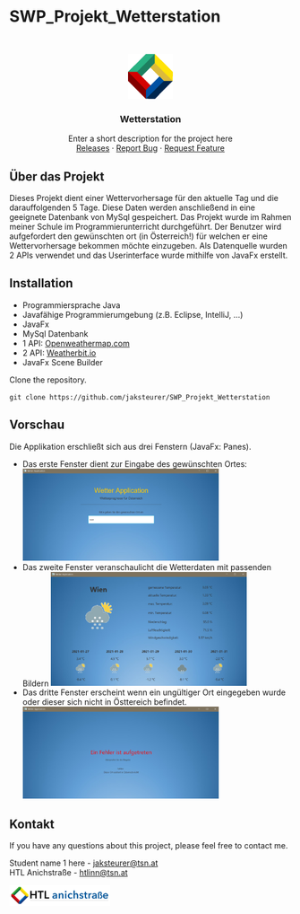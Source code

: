 # SWP_Projekt_Wetterstation

<br/>
<p align="center">
  <a href="https://htl-anichstrasse.tirol">
    <img src=".github/htl.gif" alt="Logo" width="80" height="80">
  </a>

  <h3 align="center">Wetterstation</h3>

  <p align="center">
    Enter a short description for the project here
    <br/>
    <a href="https://github.com/htl-anichstrasse/template/releases">Releases</a>
    ·
    <a href="https://github.com/htl-anichstrasse/template/issues">Report Bug</a>
    ·
    <a href="https://github.com/htl-anichstrasse/template/issues">Request Feature</a>
  </p>
</p>

## Über das Projekt

Dieses Projekt dient einer Wettervorhersage für den aktuelle Tag und die darauffolgenden 5 Tage.
Diese Daten werden anschließend in eine geeignete Datenbank von MySql gespeichert.
Das Projekt wurde im Rahmen meiner Schule im Programmierunterricht durchgeführt. 
Der Benutzer wird aufgefordert den gewünschten ort (in Österreich!) für welchen er eine Wettervorhersage bekommen möchte einzugeben.
Als Datenquelle wurden 2 APIs verwendet und das Userinterface wurde mithilfe von JavaFx erstellt. 

## Installation

- Programmiersprache Java
- Javafähige Programmierumgebung (z.B. Eclipse, IntelliJ, ...)
- JavaFx
- MySql Datenbank
- 1 API: <a href="https://Openweathermap.com">Openweathermap.com</a>
- 2 API: <a href="https://Weatherbit.io">Weatherbit.io</a> 
- JavaFx Scene Builder

Clone the repository.
```
git clone https://github.com/jaksteurer/SWP_Projekt_Wetterstation
```
## Vorschau
Die Applikation erschließt sich aus drei Fenstern (JavaFx: Panes).
- Das erste Fenster dient zur Eingabe des gewünschten Ortes:
<a target="_blank"><img src=".github/pane-search.png" width="350px"></a>
- Das zweite Fenster veranschaulicht die Wetterdaten mit passenden Bildern
<a target="_blank"><img src=".github/pane-data.png" width="350px"></a>
- Das dritte Fenster erscheint wenn ein ungültiger Ort eingegeben wurde oder dieser sich nicht in Östtereich befindet.
<a target="_blank"><img src=".github/pane-error.png" width="350px"></a>

## Kontakt

If you have any questions about this project, please feel free to contact me.

Student name 1 here - jaksteurer@tsn.at<br>
HTL Anichstraße - htlinn@tsn.at

<a href="https://htl-anichstrasse.tirol" target="_blank"><img src=".github/logo_background.png" width="180px"></a>
